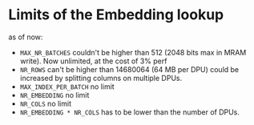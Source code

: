 # Limits of the Embedding lookup

as of now:

- `MAX_NR_BATCHES` couldn't be higher than 512 (2048 bits max in MRAM write). Now unlimited, at the cost of 3% perf
- `NR_ROWS` can't be higher than 14680064 (64 MB per DPU) could be increased by splitting columns on multiple DPUs.
- `MAX_INDEX_PER_BATCH` no limit
- `NR_EMBEDDING` no limit
- `NR_COLS` no limit
- `NR_EMBEDDING * NR_COLS` has to be lower than the number of DPUs.
